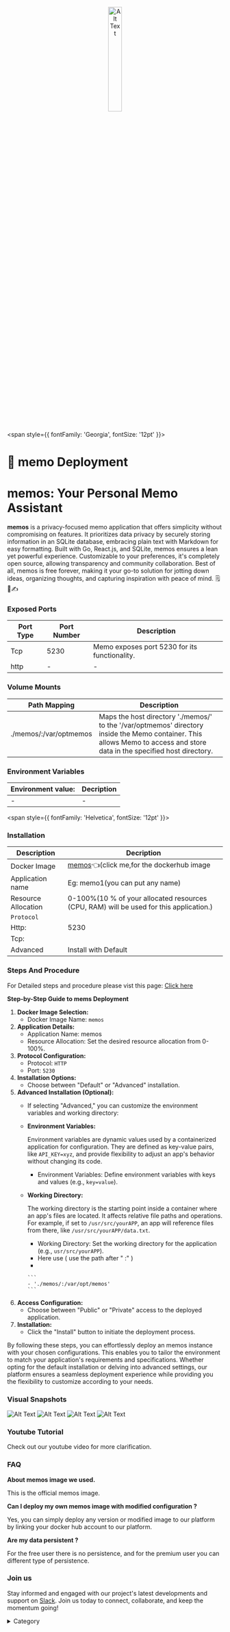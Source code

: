 <p align="center">
  <img src="/img/vf.jpg" alt="Alt Text" width="25%"/>
</p>

<span style={{ fontFamily: 'Georgia', fontSize: '12pt' }}>

# 📜 memo Deployment

# memos: Your Personal Memo Assistant

**memos** is a privacy-focused memo application that offers simplicity without compromising on features. It prioritizes data privacy by securely storing information in an SQLite database, embracing plain text with Markdown for easy formatting. Built with Go, React.js, and SQLite, memos ensures a lean yet powerful experience. Customizable to your preferences, it's completely open source, allowing transparency and community collaboration. Best of all, memos is free forever, making it your go-to solution for jotting down ideas, organizing thoughts, and capturing inspiration with peace of mind. 🗒️🔐✍️

### Exposed Ports

| Port Type | Port Number | Description |
| --------- | ----------- | ----------- |
| Tcp       | 5230        | Memo exposes port 5230 for its functionality. |
| http       | -           | -             |
### Volume Mounts

| Path Mapping       | Description                                     |
| ------------------- | ----------------------------------------------- |
| ./memos/:/var/optmemos | Maps the host directory './memos/' to the '/var/optmemos' directory inside the Memo container. This allows Memo to access and store data in the specified host directory. |

### Environment Variables

|   **Environment value:**          | Decription                                                                                                               | 
| --------------------- | ------                                                                                                                   | 
|-       |  -                              |

</span>


<span style={{ fontFamily: 'Helvetica', fontSize: '12pt' }}>

### Installation


|  Description          | Decription                                                                                                               | 
| --------------------- | ------                                                                                                                   | 
| Docker Image          |  [memos](https://hub.docker.com/r/elestio/memos)👈(click me,for the dockerhub image                                   |
| Application name      |  Eg: memo1(you can put any name)                                                                                        | 
| Resource Allocation   |  0-100%(10 % of your allocated resources (CPU, RAM) will be used for this application.)                                  | 
| `Protocol`            |                                                                                                                          | 
|  Http:                | 5230                                                                                                                  |
|  Tcp:                 |                                                                                                                          | 
|    Advanced           |    Install with Default                                                                                                  | 


### Steps And Procedure

For Detailed steps and procedure please vist this page: [Click here](https://techscaleinfinite.github.io/introduction/cloud-float/Steps%20and%20procedure)


**Step-by-Step Guide to mems Deployment**

1. **Docker Image Selection:**
   * Docker Image Name: `memos`
2. **Application Details:**
   * Application Name: memos
   * Resource Allocation: Set the desired resource allocation from 0-100%.
3. **Protocol Configuration:**
   * Protocol: `HTTP`
   * Port: `5230`
4. **Installation Options:**
   * Choose between "Default" or "Advanced" installation.
5. **Advanced Installation (Optional):**
   * If selecting "Advanced," you can customize the environment variables and working directory:
   *   **Environment Variables:**

       Environment variables are dynamic values used by a containerized application for configuration. They are defined as key-value pairs, like `API_KEY=xyz`, and provide flexibility to adjust an app's behavior without changing its code.

       * Environment Variables: Define environment variables with keys and values (e.g., `key=value`).
   *   **Working Directory:**

       The working directory is the starting point inside a container where an app's files are located. It affects relative file paths and operations. For example, if set to `/usr/src/yourAPP`, an app will reference files from there, like `/usr/src/yourAPP/data.txt`.

       * Working Directory: Set the working directory for the application (e.g., `usr/src/yourAPP`).
       * Here use ( use the path after   " :"  )
       *

           ```
           - './memos/:/var/opt/memos'
           ```
6. **Access Configuration:**
   * Choose between "Public" or "Private" access to the deployed application.
7. **Installation:**
   * Click the "Install" button to initiate the deployment process.

By following these steps, you can effortlessly deploy an  memos instance with your chosen configurations. This enables you to tailor the environment to match your application's requirements and specifications. Whether opting for the default installation or delving into advanced settings, our platform ensures a seamless deployment experience while providing you the flexibility to customize according to your needs.

### Visual Snapshots


![Alt Text](/img/oo4.jpg)
![Alt Text](/img/eee55.jpg)
![Alt Text](/img/kk2.jpg)
![Alt Text](/img/ff5.jpg)



### Youtube Tutorial&#x20;

Check out our youtube video for more clarification.



### FAQ

**About memos image we used.**

This is the official memos image.

**Can I deploy my own memos image with modified configuration ?**

Yes, you can simply deploy any version or modified image to our platform by linking your docker hub account to our platform.

**Are my data persistent ?**

For the free user there is no persistence, and for the premium user you can different type of persistence.

### Join us

Stay informed and engaged with our project's latest developments and support on [Slack](https://app.slack.com/client/T04QS32JX6E/C04QKEWE146). Join us today to connect, collaborate, and keep the momentum going!&#x20;

<details>

<summary>Category</summary>

Kubernetes, cloud computing, DevOps, cloud services, hosting platform, container orchestration, cloud infrastructure, cloud deployment, cloud management, cloud technology, cloud solutions, memo

</details>


</span>
